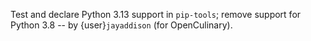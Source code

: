 Test and declare Python 3.13 support in `pip-tools`; remove support for Python 3.8
-- by {user}`jayaddison` (for OpenCulinary).
